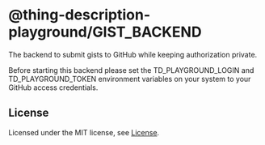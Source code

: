 # @thing-description-playground/**GIST_BACKEND**

The backend to submit gists to GitHub while keeping authorization private.

Before starting this backend please set the TD_PLAYGROUND_LOGIN and TD_PLAYGROUND_TOKEN environment variables on your system to your GitHub access credentials.

## License

Licensed under the MIT license, see [License](./LICENSE.md).
